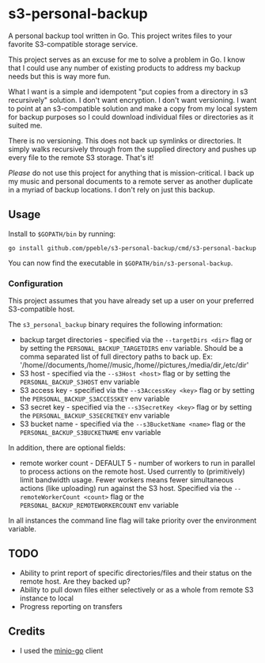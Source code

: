 # s3-personal-backup

A personal backup tool written in Go. This project writes files to your favorite S3-compatible
storage service.

This project serves as an excuse for me to solve a problem in Go. I know that
I could use any number of existing products to address my backup needs but this is
way more fun.

What I want is a simple and idempotent "put copies from a directory in s3 recursively"
solution. I don't want encryption. I don't want versioning. I want to point at an s3-compatible
solution and make a copy from my local system for backup purposes so I could download individual
files or directories as it suited me.

There is no versioning. This does not back up symlinks or directories. It simply
walks recursively through from the supplied directory and pushes up every file to
the remote S3 storage. That's it!

*Please* do not use this project for anything that is mission-critical. I back up
my music and personal documents to a remote server as another duplicate in a myriad
of backup locations. I don't rely on just this backup.

## Usage

Install to `$GOPATH/bin` by running:

```
go install github.com/ppeble/s3-personal-backup/cmd/s3-personal-backup
```

You can now find the executable in `$GOPATH/bin/s3-personal-backup`.

### Configuration

This project assumes that you have already set up a user on your preferred S3-compatible host.

The `s3_personal_backup` binary requires the following information:

* backup target directories - specified via the `--targetDirs <dir>` flag or by setting the `PERSONAL_BACKUP_TARGETDIRS` env variable. Should be a comma separated list of full directory paths to back up. Ex: '/home/<user>/documents,/home/<user>/music,/home/<user>/pictures,/media/dir,/etc/dir'
* S3 host - specified via the `--s3Host <host>` flag or by setting the `PERSONAL_BACKUP_S3HOST` env variable
* S3 access key - specified via the `--s3AccessKey <key>` flag or by setting the `PERSONAL_BACKUP_S3ACCESSKEY` env variable
* S3 secret key - specified via the `--s3SecretKey <key>` flag or by setting the `PERSONAL_BACKUP_S3SECRETKEY` env variable
* S3 bucket name - specified via the `--s3BucketName <name>` flag or the `PERSONAL_BACKUP_S3BUCKETNAME` env variable

In addition, there are optional fields:

* remote worker count - DEFAULT 5 - number of workers to run in parallel to process actions on the remote host. Used currently to (primitively) limit bandwidth usage. Fewer workers means fewer simultaneous actions (like uploading) run against the S3 host. Specified via the `--remoteWorkerCount <count>` flag or the `PERSONAL_BACKUP_REMOTEWORKERCOUNT` env variable

In all instances the command line flag will take priority over the environment variable.

## TODO

* Ability to print report of specific directories/files and their status on the remote host. Are they backed up?
* Ability to pull down files either selectively or as a whole from remote S3 instance to local
* Progress reporting on transfers

## Credits

* I used the [minio-go](https://github.com/minio/minio-go) client
